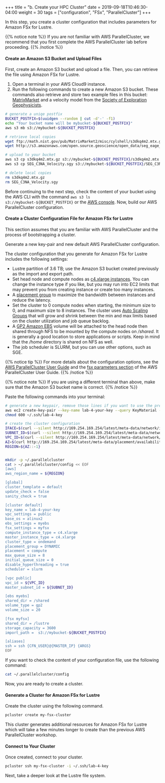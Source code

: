 +++
title = "b. Create your HPC Cluster"
date = 2019-09-18T10:46:30-04:00
weight = 30
tags = ["configuration", "FSx", "ParallelCluster"]
+++

In this step, you create a cluster configuration that includes parameters for Amazon FSx for Lustre.

{{% notice note %}}
If you are not familiar with AWS ParallelCluster, we recommend that you first complete the AWS ParallelCluster lab before proceeding.
{{% /notice %}}

#### Create an Amazon S3 Bucket and Upload Files

First, create an Amazon S3 bucket and upload a file. Then, you can retrieve the file using Amazon FSx for Lustre.

1. Open a terminal in your AWS Cloud9 instance.
2. Run the following commands to create a new Amazon S3 bucket. These commands also retrieve and store two example files in this bucket: [MatrixMarket](https://math.nist.gov/MatrixMarket/) and a velocity model from the [Society of Exploration Geophysicists](https://wiki.seg.org/wiki/SEG_C3_45_shot).

```bash
# generate a uniqe postfix
BUCKET_POSTFIX=$(uuidgen --random | cut -d'-' -f1)
echo "Your bucket name will be mybucket-${BUCKET_POSTFIX}"
aws s3 mb s3://mybucket-${BUCKET_POSTFIX}

# retrieve local copies
wget ftp://math.nist.gov/pub/MatrixMarket2/misc/cylshell/s3dkq4m2.mtx.gz
wget http://s3.amazonaws.com/open.source.geoscience/open_data/seg_eage_salt/SEG_C3NA_Velocity.sgy

# upload to your bucket
aws s3 cp s3dkq4m2.mtx.gz s3://mybucket-${BUCKET_POSTFIX}/s3dkq4m2.mtx.gz
aws s3 cp SEG_C3NA_Velocity.sgy s3://mybucket-${BUCKET_POSTFIX}/SEG_C3NA_Velocity.sgy

# delete local copies
rm s3dkq4m2.mtx.gz
rm SEG_C3NA_Velocity.sgy
```

Before continuing to the next step, check the content of your bucket using the AWS CLI with the command `aws s3 ls s3://mybucket-${BUCKET_POSTFIX}` or the [AWS console](https://s3.console.aws.amazon.com/s3/). Now, build our AWS ParallelCluster configuration.


#### Create a Cluster Configuration File for Amazon FSx for Lustre

This section assumes that you are familiar with AWS ParallelCluster and the process of bootstrapping a cluster.

Generate a new key-pair and new default AWS ParallelCluster configuration.

The cluster configuration that you generate for Amazon FSx for Lustre includes the following settings:

- Lustre partition of 3.6 TB; use the Amazon S3 bucket created previously as the import and export path.
- Set head node and compute nodes as [c4.xlarge instances](https://aws.amazon.com/ec2/instance-types/). You can change the instance type if you like, but you may run into EC2 limits that may prevent you from creating instance or create too many instances.
- A [placement group](https://docs.aws.amazon.com/AWSEC2/latest/UserGuide/placement-groups.html#placement-groups-cluster) to maximize the bandwidth between instances and reduce the latency.
- Set the cluster to 0 compute nodes when starting, the minimum size to 0, and maximum size to 8 instances. The cluster uses [Auto Scaling Groups](https://docs.aws.amazon.com/autoscaling/ec2/userguide/AutoScalingGroup.html) that will grow and shrink between the min and max limits based on the cluster utilization and job queue backlog.
- A [GP2 Amazon EBS](https://docs.aws.amazon.com/AWSEC2/latest/UserGuide/AmazonEBS.html) volume will be attached to the head node then shared through NFS to be mounted by the compute nodes on */shared*. It is generally a good location to store applications or scripts. Keep in mind that the */home* directory is shared on NFS as well.
- The job scheduler is SLURM, but you can use other options, such as SGE.

{{% notice tip %}}
For more details about the configuration options, see the [AWS ParallelCluster User Guide](https://docs.aws.amazon.com/parallelcluster/latest/ug/what-is-aws-parallelcluster.html) and the [fsx parameters section](https://docs.aws.amazon.com/parallelcluster/latest/ug/fsx-section.html#fsx-kms-key-id) of the AWS ParallelCluster User Guide.
{{% /notice %}}

{{% notice note %}}
If you are using a different terminal than above, make sure that the Amazon S3 bucket name is correct.
{{% /notice %}}

Paste the following commands into your terminal:

```bash
# generate a new keypair, remove those lines if you want to use the previous one
aws ec2 create-key-pair --key-name lab-4-your-key --query KeyMaterial --output text > ~/.ssh/lab-4-key
chmod 600 ~/.ssh/lab-4-key

# create the cluster configuration
IFACE=$(curl --silent http://169.254.169.254/latest/meta-data/network/interfaces/macs/)
SUBNET_ID=$(curl --silent http://169.254.169.254/latest/meta-data/network/interfaces/macs/${IFACE}/subnet-id)
VPC_ID=$(curl --silent http://169.254.169.254/latest/meta-data/network/interfaces/macs/${IFACE}/vpc-id)
AZ=$(curl http://169.254.169.254/latest/meta-data/placement/availability-zone)
REGION=${AZ::-1}


mkdir -p ~/.parallelcluster
cat > ~/.parallelcluster/config << EOF
[aws]
aws_region_name = ${REGION}

[global]
cluster_template = default
update_check = false
sanity_check = true

[cluster default]
key_name = lab-4-your-key
vpc_settings = public
base_os = alinux2
ebs_settings = myebs
fsx_settings = myfsx
compute_instance_type = c4.xlarge
master_instance_type = c4.xlarge
cluster_type = ondemand
placement_group = DYNAMIC
placement = compute
max_queue_size = 8
initial_queue_size = 0
disable_hyperthreading = true
scheduler = slurm

[vpc public]
vpc_id = ${VPC_ID}
master_subnet_id = ${SUBNET_ID}

[ebs myebs]
shared_dir = /shared
volume_type = gp2
volume_size = 20

[fsx myfsx]
shared_dir = /lustre
storage_capacity = 3600
import_path =  s3://mybucket-${BUCKET_POSTFIX}

[aliases]
ssh = ssh {CFN_USER}@{MASTER_IP} {ARGS}
EOF
```

If you want to check the content of your configuration file, use the following command:

```bash
cat ~/.parallelcluster/config
```


Now, you are ready to create a cluster.

#### Generate a Cluster for Amazon FSx for Lustre

Create the cluster using the following command.

```bash
pcluster create my-fsx-cluster
```
This cluster generates additional resources for Amazon FSx for Lustre which will take a few minutes longer to create than the previous AWS ParallelCluster workshop.

#### Connect to Your Cluster

Once created, connect to your cluster.

```bash
pcluster ssh my-fsx-cluster -i ~/.ssh/lab-4-key
```

Next, take a deeper look at the Lustre file system.
